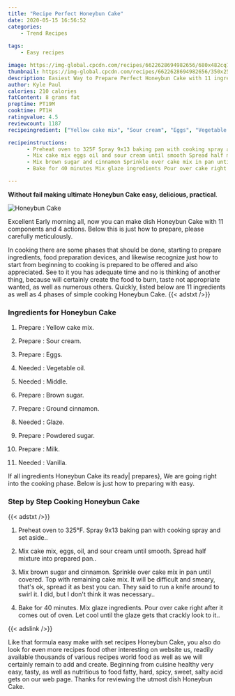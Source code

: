 ```yaml
---
title: "Recipe Perfect Honeybun Cake"
date: 2020-05-15 16:56:52
categories:
    - Trend Recipes
    
tags:
    - Easy recipes

image: https://img-global.cpcdn.com/recipes/6622628694982656/680x482cq70/honeybun-cake-recipe-main-photo.jpg
thumbnail: https://img-global.cpcdn.com/recipes/6622628694982656/350x250cq70/honeybun-cake-recipe-main-photo.jpg
description: Easiest Way to Prepare Perfect Honeybun Cake with 11 ingredients and 4 stages of easy cooking.
author: Kyle Paul
calories: 210 calories
fatContent: 8 grams fat
preptime: PT19M
cooktime: PT1H
ratingvalue: 4.5
reviewcount: 1187
recipeingredient: ["Yellow cake mix", "Sour cream", "Eggs", "Vegetable oil", "Middle", "Brown sugar", "Ground cinnamon", "Glaze", "Powdered sugar", "Milk", "Vanilla"]

recipeinstructions: 
      - Preheat oven to 325F Spray 9x13 baking pan with cooking spray and set aside 
      - Mix cake mix eggs oil and sour cream until smooth Spread half mixture into prepared pan 
      - Mix brown sugar and cinnamon Sprinkle over cake mix in pan until covered Top with remaining cake mix It will be difficult and smeary thats ok spread it as best you can They said to run a knife around to swirl it I did but I dont think it was necessary 
      - Bake for 40 minutes Mix glaze ingredients Pour over cake right after it comes out of oven Let cool until the glaze gets that crackly look to it

---
```




**Without fail making ultimate Honeybun Cake easy, delicious, practical**. 


![Honeybun Cake](https://img-global.cpcdn.com/recipes/6622628694982656/680x482cq70/honeybun-cake-recipe-main-photo.jpg "Honeybun Cake")




Excellent Early morning all, now you can make dish Honeybun Cake with 11 components and 4 actions. Below this is just how to prepare, please carefully meticulously.

In cooking there are some phases that should be done, starting to prepare ingredients, food preparation devices, and likewise recognize just how to start from beginning to cooking is prepared to be offered and also appreciated. See to it you has adequate time and no is thinking of another thing, because will certainly create the food to burn, taste not appropriate wanted, as well as numerous others. Quickly, listed below are 11 ingredients as well as 4 phases of simple cooking Honeybun Cake.
{{< adstxt />}}

### Ingredients for Honeybun Cake


1. Prepare  : Yellow cake mix.

1. Prepare  : Sour cream.

1. Prepare  : Eggs.

1. Needed  : Vegetable oil.

1. Needed  : Middle.

1. Prepare  : Brown sugar.

1. Prepare  : Ground cinnamon.

1. Needed  : Glaze.

1. Prepare  : Powdered sugar.

1. Prepare  : Milk.

1. Needed  : Vanilla.



If all ingredients Honeybun Cake its ready| prepares}, We are going right into the cooking phase. Below is just how to preparing with easy.

### Step by Step Cooking Honeybun Cake

{{< adstxt />}}


1. Preheat oven to 325°F. Spray 9x13 baking pan with cooking spray and set aside..



1. Mix cake mix, eggs, oil, and sour cream until smooth. Spread half mixture into prepared pan..



1. Mix brown sugar and cinnamon. Sprinkle over cake mix in pan until covered. Top with remaining cake mix. It will be difficult and smeary, that&#39;s ok, spread it as best you can. They said to run a knife around to swirl it. I did, but I don&#39;t think it was necessary..



1. Bake for 40 minutes. Mix glaze ingredients. Pour over cake right after it comes out of oven. Let cool until the glaze gets that crackly look to it..





{{< adslink />}}

Like that formula easy make with set recipes Honeybun Cake, you also do look for even more recipes food other interesting on website us, readily available thousands of various recipes world food as well as we will certainly remain to add and create. Beginning from cuisine healthy very easy, tasty, as well as nutritious to food fatty, hard, spicy, sweet, salty acid gets on our web page. Thanks for reviewing the utmost dish Honeybun Cake.
